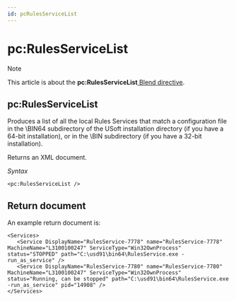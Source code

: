 ```yaml
---
id: pcRulesServiceList
---
```


# pc:RulesServiceList



> [!NOTE]
> This article is about the **pc:RulesServiceList**[ Blend directive](/docs/Repositories/Blend_directives).

## **pc:RulesServiceList**

Produces a list of all the local Rules Services that match a configuration file in the \\BIN64 subdirectory of the USoft installation directory (if you have a 64-bit installation), or in the \\BIN subdirectory (if you have a 32-bit installation).

Returns an XML document.

*Syntax*

```
<pc:RulesServiceList />
```

## Return document

An example return document is:

```language-xml
<Services>
   <Service DisplayName="RulesService-7778" name="RulesService-7778" MachineName="L3100100247" ServiceType="Win32OwnProcess" status="STOPPED" path="C:\usd91\bin64\RulesService.exe -run_as_service" />
   <Service DisplayName="RulesService-7780" name="RulesService-7780" MachineName="L3100100247" ServiceType="Win32OwnProcess" status="Running, can be stopped" path="C:\usd91\bin64\RulesService.exe -run_as_service" pid="14908" />
</Services>
```

 